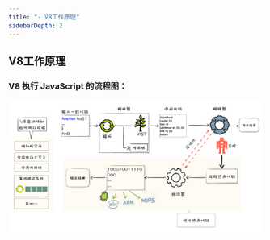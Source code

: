 ```yaml
---
title: "- V8工作原理"
sidebarDepth: 2
---
```

## V8工作原理

### V8 执行 JavaScript 的流程图：

![](./imgs/v8zhixing.jpg)
